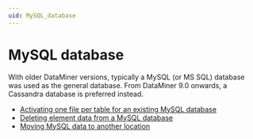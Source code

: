 ```yaml
---
uid: MySQL_database
---
```


# MySQL database

With older DataMiner versions, typically a MySQL (or MS SQL) database was used as the general database. From DataMiner 9.0 onwards, a Cassandra database is preferred instead.

- [Activating one file per table for an existing MySQL database](xref:Activating_one_file_per_table_for_an_existing_MySQL_database)
- [Deleting element data from a MySQL database](xref:Deleting_element_data_from_a_MySQL_database)
- [Moving MySQL data to another location](xref:Moving_MySQL_data_to_another_location)
